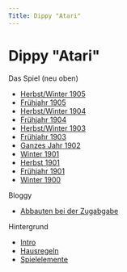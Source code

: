 ```yaml
---
Title: Dippy "Atari"
---
```


# Dippy "Atari"

Das Spiel (neu oben)

* [Herbst/Winter 1905](dippy-a1905h.md)
* [Frühjahr 1905](dippy-a1905f.md)
* [Herbst/Winter 1904](dippy-a1904h.md)
* [Frühjahr 1904](dippy-a1904f.md)
* [Herbst/Winter 1903](dippy-a1903h.md)
* [Frühjahr 1903](dippy-a1903f.md)
* [Ganzes Jahr 1902](dippy-a1902.md)
* [Winter 1901](dippy-a1901w.md)
* [Herbst 1901](dippy-a1901h.md)
* [Frühjahr 1901](dippy-a1901f.md)
* [Winter 1900](dippy-a1900-1.md)

Bloggy

* [Abbauten bei der Zugabgabe](dippy-abb.md)

Hintergrund

 * [Intro](intro.md)
 * [Hausregeln](hausregeln.md)
 * [Spielelemente](spielelemente.md)
